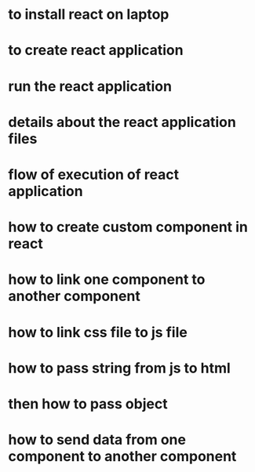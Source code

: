 # to install react on laptop
# to create react application
# run the react application
# details about the react application files
# flow of execution of react application
# how to create custom component in react
# how to link one component to another component
# how to link css file to js file
# how to pass string from js to html
# then how to pass object
# how to send data from one component to another component